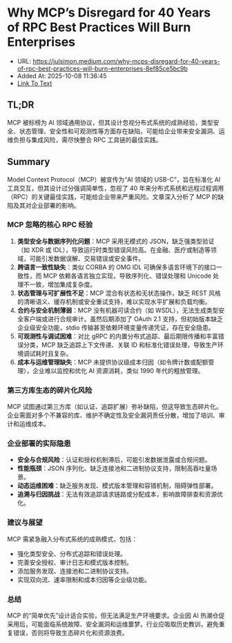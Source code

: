 # Why MCP’s Disregard for 40 Years of RPC Best Practices Will Burn Enterprises
- URL: https://julsimon.medium.com/why-mcps-disregard-for-40-years-of-rpc-best-practices-will-burn-enterprises-8ef85ce5bc9b
- Added At: 2025-10-08 11:36:45
- [Link To Text](2025-10-08-why-mcp’s-disregard-for-40-years-of-rpc-best-practices-will-burn-enterprises_raw.md)

## TL;DR
MCP 被标榜为 AI 领域通用协议，但其设计忽视分布式系统的成熟经验，类型安全、状态管理、安全性和可观测性等方面存在缺陷，可能给企业带来安全漏洞、运维负担与集成风险，需尽快整合 RPC 工具链的最佳实践。

## Summary
Model Context Protocol（MCP）被宣传为“AI 领域的 USB-C”，旨在标准化 AI 工具交互，但其设计过分强调简单性，忽视了 40 年来分布式系统和远程过程调用（RPC）的关键最佳实践，可能给企业带来严重风险。文章深入分析了 MCP 的缺陷及其对企业部署的影响。

### **MCP 忽略的核心 RPC 经验**
1. **类型安全与数据序列化问题**：MCP 采用无模式的 JSON，缺乏强类型验证（如 XDR 或 IDL），导致运行时类型错误风险高。在金融、医疗或制造等领域，可能引发数据误解、交易错误或安全事件。
2. **跨语言一致性缺失**：类似 CORBA 的 OMG IDL 可确保多语言环境下的接口一致性，而 MCP 依赖各语言独立实现，导致序列化、错误处理和 Unicode 处理不一致，增加集成复杂度。
3. **状态管理与可扩展性不足**：MCP 混合有状态和无状态操作，缺乏 REST 风格的清晰语义、缓存机制或安全重试支持，难以实现水平扩展和负载均衡。
4. **合约与安全机制薄弱**：MCP 没有机器可读合约（如 WSDL），无法生成类型安全客户端或进行合规审计。虽然后期添加了 OAuth 2.1 支持，但初始版本缺乏企业级安全功能，stdio 传输甚至依赖环境变量传递凭证，存在安全隐患。
5. **可观测性与调试困难**：对比 gRPC 的内置分布式追踪、最后期限传播和丰富错误分类，MCP 缺乏追踪上下文传递、关联 ID 和标准化错误处理，导致生产环境调试耗时且复杂。
6. **成本与运维管理缺失**：MCP 未提供协议级成本归因（如令牌计数或配额管理），企业难以监控和优化 AI 资源消耗，类似 1990 年代的粗放管理。

### **第三方库生态的碎片化风险**
MCP 试图通过第三方库（如认证、追踪扩展）弥补缺陷，但这导致生态碎片化。企业需面对多个不兼容的库、维护不确定性及安全漏洞责任分散，增加了培训、审计和运维成本。

### **企业部署的实际隐患**
- **安全与合规风险**：认证和授权机制滞后，可能引发数据泄露或合规问题。
- **性能瓶颈**：JSON 序列化、缺乏连接池和二进制协议支持，限制高吞吐量场景。
- **动态运维困难**：缺乏服务发现、模式版本管理和容错机制，阻碍弹性部署。
- **追溯与归因挑战**：无法有效追踪请求链路或分配成本，影响故障排查和资源优化。

### **建议与展望**
MCP 需紧急融入分布式系统的成熟模式，包括：
- 强化类型安全、分布式追踪和错误处理。
- 完善安全授权、审计日志和模式版本控制。
- 添加服务发现、连接池和二进制协议支持。
- 实现双向流、速率限制和成本归因等企业级功能。

### **总结**
MCP 的“简单优先”设计适合实验，但无法满足生产环境要求。企业因 AI 热潮仓促采用后，可能面临系统故障、安全漏洞和运维噩梦。行业应吸取历史教训，避免重复错误，否则将导致生态碎片化和资源浪费。
